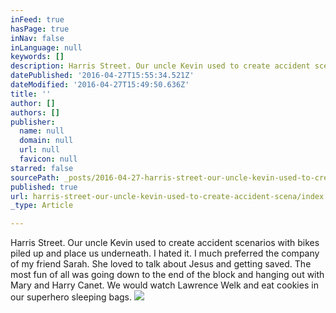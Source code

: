 ```yaml
---
inFeed: true
hasPage: true
inNav: false
inLanguage: null
keywords: []
description: Harris Street. Our uncle Kevin used to create accident scenarios with bikes piled up and place us underneath. I hated it. I much preferred the company of my friend Sarah. She loved to talk about Jesus and getting saved. The most fun of all was going down to the end of the block and hanging out with Mary and Harry Canet. We would watch Lawrence Welk and eat cookies in our superhero sleeping bags.
datePublished: '2016-04-27T15:55:34.521Z'
dateModified: '2016-04-27T15:49:50.636Z'
title: ''
author: []
authors: []
publisher:
  name: null
  domain: null
  url: null
  favicon: null
starred: false
sourcePath: _posts/2016-04-27-harris-street-our-uncle-kevin-used-to-create-accident-scena.md
published: true
url: harris-street-our-uncle-kevin-used-to-create-accident-scena/index.html
_type: Article

---
```

Harris Street. Our uncle Kevin used to create accident scenarios with bikes piled up and place us underneath. I hated it. I much preferred the company of my friend Sarah. She loved to talk about Jesus and getting saved. The most fun of all was going down to the end of the block and hanging out with Mary and Harry Canet. We would watch Lawrence Welk and eat cookies in our superhero sleeping bags.
![](https://the-grid-user-content.s3-us-west-2.amazonaws.com/760c9f44-367a-4b04-b3b8-80f950ec64ec.jpg)